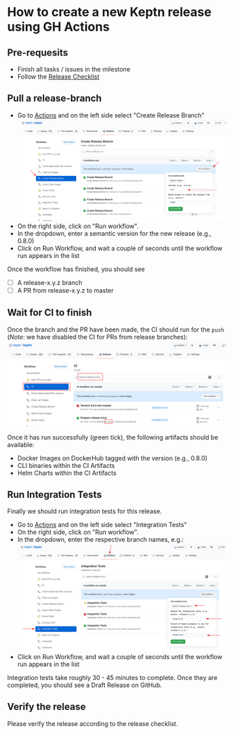# How to create a new Keptn release using GH Actions

## Pre-requesits

* Finish all tasks / issues in the milestone
* Follow the [Release Checklist](https://github.com/keptn/keptn/wiki/Release-Checklist)

## Pull a release-branch

* Go to [Actions](https://github.com/keptn/keptn/actions) and on the left side select "Create Release Branch"
  ![CreateReleaseBranch](assets/gh_action_create_release_branch.png "Create Release Branch")
* On the right side, click on "Run workflow".
* In the dropdown, enter a semantic version for the new release (e.g., 0.8.0)
* Click on Run Workflow, and wait a couple of seconds until the workflow run appears in the list

Once the workflow has finished, you should see

- [ ] A release-x.y.z branch
- [ ] A PR from release-x.y.z to master

## Wait for CI to finish

Once the branch and the PR have been made, the CI should run for the `push` (*Note*: we have disabled the CI for PRs from release branches):
![GHActionCIRun](assets/gh_action_ci_run.png "CI Run")

Once it has run successfully (green tick), the following artifacts should be available:

* Docker Images on DockerHub tagged with the version (e.g., 0.8.0)
* CLI binaries within the CI Artifacts
* Helm Charts within the CI Artifacts

## Run Integration Tests

Finally we should run integration tests for this release.

* Go to [Actions](https://github.com/keptn/keptn/actions) and on the left side select "Integration Tests"
* On the right side, click on "Run workflow".
* In the dropdown, enter the respective branch names, e.g.:
  ![GHActionIntegrationTests](assets/gh_action_Integration_tests.png "Integration Tests")
* Click on Run Workflow, and wait a couple of seconds until the workflow run appears in the list

Integration tests take roughly 30 - 45 minutes to complete. Once they are completed, you should see a Draft Release on GitHub.

## Verify the release

Please verify the release according to the release checklist.

